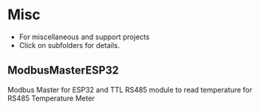 # Misc
* For miscellaneous and support projects
* Click on subfolders for details.

## ModbusMasterESP32
Modbus Master for ESP32 and TTL RS485 module to read temperature for RS485 Temperature Meter
